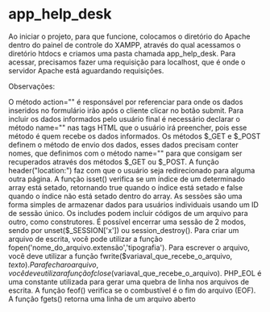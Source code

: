 ﻿# app_help_desk
  
  
   Ao iniciar o projeto, para que funcione, colocamos o diretório do Apache dentro do painel de controle do XAMPP, através do qual acessamos o diretório htdocs e criamos uma pasta chamada app_help_desk. Para acessar, precisamos fazer uma requisição para localhost, que é onde o servidor Apache está aguardando requisições.

Observações:

O método action="" é responsável por referenciar para onde os dados inseridos no formulário irão após o cliente clicar no botão submit.
Para incluir os dados informados pelo usuário final é necessário declarar o método name="" nas tags HTML que o usuário irá preencher, pois esse método é quem recebe os dados informados.
Os métodos $_GET e $_POST definem o método de envio dos dados, esses dados precisam conter nomes, que definimos com o método name="" para que consigam ser recuperados através dos métodos $_GET ou $_POST.
A função header("location:") faz com que o usuário seja redirecionado para alguma outra página.
A função isset() verifica se um índice de um determinado array está setado, retornando true quando o índice está setado e false quando o índice não está setado dentro do array.
As sessões são uma forma simples de armazenar dados para usuários individuais usando um ID de sessão único.
Os includes podem incluir códigos de um arquivo para outro, como construtores.
É possível encerrar uma sessão de 2 modos, sendo por unset($_SESSION['x']) ou session_destroy().
Para criar um arquivo de escrita, você pode utilizar a função fopen('nome_do_arquivo.extensão','tipografia').
Para escrever o arquivo, você deve utilizar a função fwrite($variaval_que_recebe_o_arquivo, $texto).
Para fechar o arquivo, você deve utilizar a função fclose($variaval_que_recebe_o_arquivo).
PHP_EOL é uma constante utilizada para gerar uma quebra de linha nos arquivos de escrita.
A função feof() verifica se o combustível é o fim do arquivo (EOF).
A função fgets() retorna uma linha de um arquivo aberto
